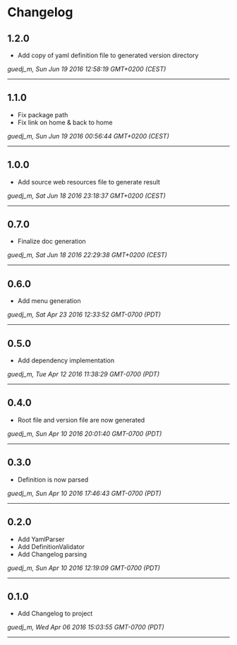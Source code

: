# Changelog

## 1.2.0

* Add copy of yaml definition file to generated version directory

*guedj_m, Sun Jun 19 2016 12:58:19 GMT+0200 (CEST)*

---
## 1.1.0

* Fix package path
* Fix link on home & back to home

*guedj_m, Sun Jun 19 2016 00:56:44 GMT+0200 (CEST)*

---
## 1.0.0

* Add source web resources file to generate result

*guedj_m, Sat Jun 18 2016 23:18:37 GMT+0200 (CEST)*

---
## 0.7.0

* Finalize doc generation

*guedj_m, Sat Jun 18 2016 22:29:38 GMT+0200 (CEST)*

---
## 0.6.0

* Add menu generation

*guedj_m, Sat Apr 23 2016 12:33:52 GMT-0700 (PDT)*

---
## 0.5.0

* Add dependency implementation

*guedj_m, Tue Apr 12 2016 11:38:29 GMT-0700 (PDT)*

---
## 0.4.0

* Root file and version file are now generated

*guedj_m, Sun Apr 10 2016 20:01:40 GMT-0700 (PDT)*

---
## 0.3.0

* Definition is now parsed

*guedj_m, Sun Apr 10 2016 17:46:43 GMT-0700 (PDT)*

---
## 0.2.0

* Add YamlParser
* Add DefinitionValidator
* Add Changelog parsing

*guedj_m, Sun Apr 10 2016 12:19:09 GMT-0700 (PDT)*

---
## 0.1.0

* Add Changelog to project

*guedj_m, Wed Apr 06 2016 15:03:55 GMT-0700 (PDT)*

---